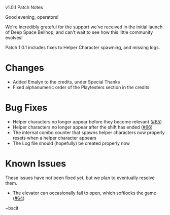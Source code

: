 v1.0.1 Patch Notes

Good evening, operators!

We're incredibly grateful for the support we've received in the initial launch of Deep Space Bellhop, and can't wait to see how this little community evolves!

Patch 1.0.1 includes fixes to Helper Character spawning, and missing logs.

# Changes

- Added Emalyn to the credits, under Special Thanks
- Fixed alphanumeric order of the Playtesters section in the credits


# Bug Fixes

- Helper characters no longer appear before they become relevant ([#65](https://github.com/parallas/DeepSpaceBellhop/issues/65))
- Helper characters no longer appear after the shift has ended ([#66](https://github.com/parallas/DeepSpaceBellhop/issues/66))
- The internal combo counter that spawns helper characters now properly resets when a helper character appears
- The Log file should (hopefully) be created properly now


# Known Issues
These issues have not been fixed yet, but we plan to eventually resolve them.

- The elevator can occasionally fail to open, which softlocks the game ([#64](https://github.com/parallas/DeepSpaceBellhop/issues/64))


~bscit
